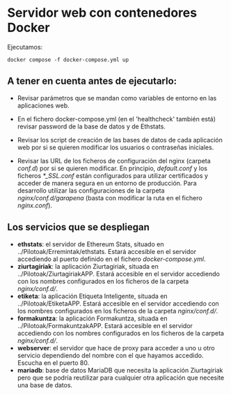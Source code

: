 # Servidor web con contenedores Docker

Ejecutamos:

`docker compose -f docker-compose.yml up`

## A tener en cuenta antes de ejecutarlo:

- Revisar parámetros que se mandan como variables de entorno en las aplicaciones web.

- En el fichero docker-compose.yml (en el 'healthcheck' también está) revisar password de la base de datos y de Ethstats.

- Revisar los script de creación de las bases de datos de cada aplicación web por si se quieren modificar los usuarios o contraseñas iniciales.

- Revisar las URL de los ficheros de configuración del nginx (carpeta *conf.d*) por si se quieren modificar. En principio, *default.conf* y los ficheros *\*_SSL.conf* están configurados para utilizar certificados y acceder de manera segura en un entorno de producción. Para desarrollo utilizar las configuraciones de la carpeta *nginx/conf.d/garapena* (basta con modificar la ruta en el fichero *nginx.conf*).

## Los servicios que se despliegan

- **ethstats**: el servidor de Ethereum Stats, situado en ../Pilotoak/Erremintak/ethstats. Estará accesible en el servidor accediendo al puerto definido en el fichero *docker-compose.yml*.
- **ziurtagiriak**: la aplicación Ziurtagiriak, situada en ../Pilotoak/ZiurtagiriakAPP. Estará accesible en el servidor accediendo con los nombres configurados en los ficheros de la carpeta *nginx/conf.d/*.
- **etiketa**: la aplicación Etiqueta Inteligente, situada en ../Pilotoak/EtiketaAPP. Estará accesible en el servidor accediendo con los nombres configurados en los ficheros de la carpeta *nginx/conf.d/*.
- **formakuntza**: la aplicación Formakuntza, situada en ../Pilotoak/FormakuntzakAPP. Estará accesible en el servidor accediendo con los nombres configurados en los ficheros de la carpeta *nginx/conf.d/*.
- **webserver**: el servidor que hace de proxy para acceder a uno u otro servicio dependiendo del nombre con el que hayamos accedido. Escucha en el puerto 80.
- **mariadb**: base de datos MariaDB que necesita la aplicación Ziurtagiriak pero que se podría reutilizar para cualquier otra aplicación que necesite una base de datos.